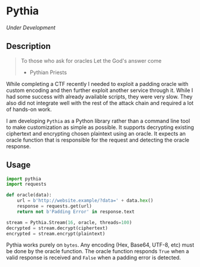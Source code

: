 # Pythia

*Under Development*

## Description

> To those who ask for oracles
> Let the God's answer come
>    - Pythian Priests

While completing a CTF recently I needed to exploit a padding oracle with custom encoding and then further exploit another service through it. While I had some success with already available scripts, they were very slow. They also did not integrate well with the rest of the attack chain and required a lot of hands-on work.

I am developing `Pythia` as a Python library rather than a command line tool to make customization as simple as possible. It supports decrypting existing ciphertext and encrypting chosen plaintext using an oracle. It expects an oracle function that is responsible for the request and detecting the oracle response.

## Usage

```python
import pythia
import requests

def oracle(data):
	url = b'http://website.example/?data=' + data.hex()
	response = requests.get(url)
	return not b'Padding Error' in response.text

stream = Pythia.Stream(16, oracle, threads=100)
decrypted = stream.decrypt(ciphertext)
encrypted = stream.encrypt(plaintext)
```

Pythia works purely on `bytes`. Any encoding (Hex, Base64, UTF-8, etc) must be done by the oracle function. The oracle function responds `True` when a valid response is received and `False` when a padding error is detected.